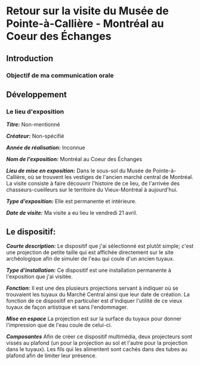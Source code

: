 # Retour sur la visite du Musée de Pointe-à-Callière - Montréal au Coeur des Échanges
## Introduction

### Objectif de ma communication orale

## Développement

### Le lieu d'exposition

***Titre:*** Non-mentionné

***Créateur:*** Non-spécifié

***Année de réalisation:*** Inconnue

***Nom de l'exposition:*** Montréal au Coeur des Échanges     

***Lieu de mise en exposition:*** Dans le sous-sol du Musée de Pointe-à-Callière, où se trouvent les vestiges de l'ancien marché central de Montréal. La visite consiste à faire découvrir l'histoire de ce lieu, de l'arrivée des chasseurs-cueilleurs sur le territoire du Vieux-Montréal à aujourd'hui.    

***Type d'exposition:*** Elle est permanente et intérieure.   

***Date de visite:*** Ma visite a eu lieu le vendredi 21 avril.

## Le dispositif:

***Courte description:*** Le dispositif que j'ai sélectionné est plutôt simple; c'est une projection de petite taille qui est affichée directement sur le site archéologique afin de simuler de l'eau qui coule d'un ancien tuyaux.

***Type d'installation:*** Ce dispositif est une installation permanente à l'exposition que j'ai visitée. 

***Fonction:*** Il est une des plusieurs projections servant à indiquer où se trouvaient les tuyaux du Marché Central ainsi que leur date de création. La fonction de ce dispositif en particulier est d'indiquer l'utilité de ce vieux tuyaux de façon artistique et sans l'endommager.

***Mise en espace*** La projection est sur la surface du tuyaux pour donner l'impression que de l'eau coule de celui-ci. 

***Composantes*** Afin de créer ce dispositif multimédia, deux projecteurs sont vissés au plafond (un pour la projection au sol et l'autre pour la projection dans le tuyaux). Les fils qui les alimentent sont cachés dans des tubes au plafond afin de limiter leur présence. 





